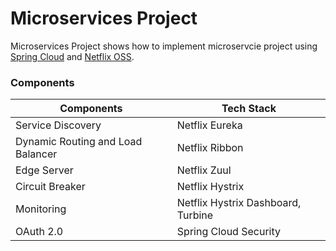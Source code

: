 # Microservices Project

Microservices Project shows how to implement microservcie project using [Spring Cloud](https://spring.io/projects/spring-cloud) and
[Netflix OSS](https://spring.io/projects/spring-cloud-netflix).

### Components

| Components                        | Tech Stack                         |
|-----------------------------------|------------------------------------|
| Service Discovery                 | Netflix Eureka                     |
| Dynamic Routing and Load Balancer | Netflix Ribbon                     |
| Edge Server                       | Netflix Zuul                       |
| Circuit Breaker                   | Netflix Hystrix                    |
| Monitoring                        | Netflix Hystrix Dashboard, Turbine |
| OAuth 2.0                         | Spring Cloud Security              |
